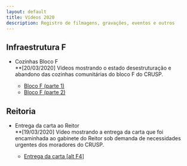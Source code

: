 ```yaml
---
layout: default
title: Vídeos 2020
description: Registro de filmagens, gravações, eventos e outros
---
```


<!-- 
Em href="" colocar dentro das aspas o link 
do arquivo seja no drive ou no próprio github
LEMBRE-SE SEMPRE DE TORNÁ-LO PÚBLICO
-->

## Infraestrutura F
<ul>
	<li>Cozinhas Bloco F</li>
	<a style="weight: 500">**[20/03/2020]</a>
	<a>Vídeos mostrando o estado desestruturação e abandono das cozinhas comunitárias do bloco F do CRUSP.</a>
	<ul>
		<li><a href="https://drive.google.com/open?id=1tQeTZzb3QSEt3kxcqYRbTgOoq8qXcPQ4" target="_blank">Bloco F (parte 1)</a></li>
		<li><a href="https://drive.google.com/open?id=1-JFUHE1vJbNYsKyXkPGcW-A4TVX_TWSR" target="_blank">Bloco F (parte 2)</a></li>
	</ul>
</ul>

## Reitoria
<ul>
	<li>Entrega da carta ao Reitor</li>
	<a style="weight: 500">**[19/03/2020]</a>
	<a>Vídeo mostrando a entrega da carta que foi encaminhada ao gabinete do Reitor sob demanda de necessidades urgentes dos moradores do CRUSP.</a>
	<ul>
		<li><a href="https://drive.google.com/open?id=1DNtT58BE3C_GGaZ5esOF0NrGJ5BSl7ZM" target="_blank">Entrega da carta [alt F4]</a></li>
	</ul>
</ul>